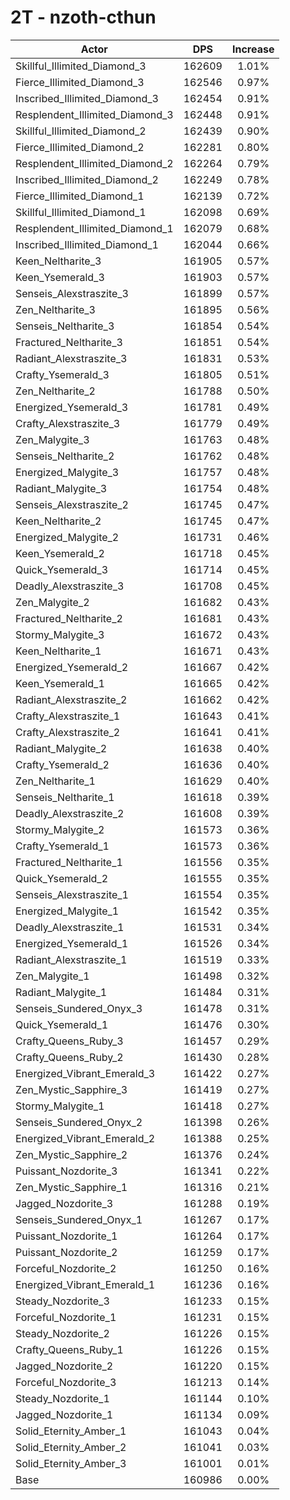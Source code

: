 # 2T - nzoth-cthun
| Actor | DPS | Increase |
|---|:---:|:---:|
|Skillful_Illimited_Diamond_3|162609|1.01%|
|Fierce_Illimited_Diamond_3|162546|0.97%|
|Inscribed_Illimited_Diamond_3|162454|0.91%|
|Resplendent_Illimited_Diamond_3|162448|0.91%|
|Skillful_Illimited_Diamond_2|162439|0.90%|
|Fierce_Illimited_Diamond_2|162281|0.80%|
|Resplendent_Illimited_Diamond_2|162264|0.79%|
|Inscribed_Illimited_Diamond_2|162249|0.78%|
|Fierce_Illimited_Diamond_1|162139|0.72%|
|Skillful_Illimited_Diamond_1|162098|0.69%|
|Resplendent_Illimited_Diamond_1|162079|0.68%|
|Inscribed_Illimited_Diamond_1|162044|0.66%|
|Keen_Neltharite_3|161905|0.57%|
|Keen_Ysemerald_3|161903|0.57%|
|Senseis_Alexstraszite_3|161899|0.57%|
|Zen_Neltharite_3|161895|0.56%|
|Senseis_Neltharite_3|161854|0.54%|
|Fractured_Neltharite_3|161851|0.54%|
|Radiant_Alexstraszite_3|161831|0.53%|
|Crafty_Ysemerald_3|161805|0.51%|
|Zen_Neltharite_2|161788|0.50%|
|Energized_Ysemerald_3|161781|0.49%|
|Crafty_Alexstraszite_3|161779|0.49%|
|Zen_Malygite_3|161763|0.48%|
|Senseis_Neltharite_2|161762|0.48%|
|Energized_Malygite_3|161757|0.48%|
|Radiant_Malygite_3|161754|0.48%|
|Senseis_Alexstraszite_2|161745|0.47%|
|Keen_Neltharite_2|161745|0.47%|
|Energized_Malygite_2|161731|0.46%|
|Keen_Ysemerald_2|161718|0.45%|
|Quick_Ysemerald_3|161714|0.45%|
|Deadly_Alexstraszite_3|161708|0.45%|
|Zen_Malygite_2|161682|0.43%|
|Fractured_Neltharite_2|161681|0.43%|
|Stormy_Malygite_3|161672|0.43%|
|Keen_Neltharite_1|161671|0.43%|
|Energized_Ysemerald_2|161667|0.42%|
|Keen_Ysemerald_1|161665|0.42%|
|Radiant_Alexstraszite_2|161662|0.42%|
|Crafty_Alexstraszite_1|161643|0.41%|
|Crafty_Alexstraszite_2|161641|0.41%|
|Radiant_Malygite_2|161638|0.40%|
|Crafty_Ysemerald_2|161636|0.40%|
|Zen_Neltharite_1|161629|0.40%|
|Senseis_Neltharite_1|161618|0.39%|
|Deadly_Alexstraszite_2|161608|0.39%|
|Stormy_Malygite_2|161573|0.36%|
|Crafty_Ysemerald_1|161573|0.36%|
|Fractured_Neltharite_1|161556|0.35%|
|Quick_Ysemerald_2|161555|0.35%|
|Senseis_Alexstraszite_1|161554|0.35%|
|Energized_Malygite_1|161542|0.35%|
|Deadly_Alexstraszite_1|161531|0.34%|
|Energized_Ysemerald_1|161526|0.34%|
|Radiant_Alexstraszite_1|161519|0.33%|
|Zen_Malygite_1|161498|0.32%|
|Radiant_Malygite_1|161484|0.31%|
|Senseis_Sundered_Onyx_3|161478|0.31%|
|Quick_Ysemerald_1|161476|0.30%|
|Crafty_Queens_Ruby_3|161457|0.29%|
|Crafty_Queens_Ruby_2|161430|0.28%|
|Energized_Vibrant_Emerald_3|161422|0.27%|
|Zen_Mystic_Sapphire_3|161419|0.27%|
|Stormy_Malygite_1|161418|0.27%|
|Senseis_Sundered_Onyx_2|161398|0.26%|
|Energized_Vibrant_Emerald_2|161388|0.25%|
|Zen_Mystic_Sapphire_2|161376|0.24%|
|Puissant_Nozdorite_3|161341|0.22%|
|Zen_Mystic_Sapphire_1|161316|0.21%|
|Jagged_Nozdorite_3|161288|0.19%|
|Senseis_Sundered_Onyx_1|161267|0.17%|
|Puissant_Nozdorite_1|161264|0.17%|
|Puissant_Nozdorite_2|161259|0.17%|
|Forceful_Nozdorite_2|161250|0.16%|
|Energized_Vibrant_Emerald_1|161236|0.16%|
|Steady_Nozdorite_3|161233|0.15%|
|Forceful_Nozdorite_1|161231|0.15%|
|Steady_Nozdorite_2|161226|0.15%|
|Crafty_Queens_Ruby_1|161226|0.15%|
|Jagged_Nozdorite_2|161220|0.15%|
|Forceful_Nozdorite_3|161213|0.14%|
|Steady_Nozdorite_1|161144|0.10%|
|Jagged_Nozdorite_1|161134|0.09%|
|Solid_Eternity_Amber_1|161043|0.04%|
|Solid_Eternity_Amber_2|161041|0.03%|
|Solid_Eternity_Amber_3|161001|0.01%|
|Base|160986|0.00%|

